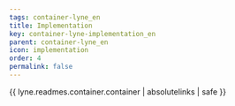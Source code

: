 ```yaml
---
tags: container-lyne_en
title: Implementation
key: container-lyne-implementation_en
parent: container-lyne_en
icon: implementation
order: 4
permalink: false  
---
```

{{ lyne.readmes.container.container | absolutelinks | safe }}


